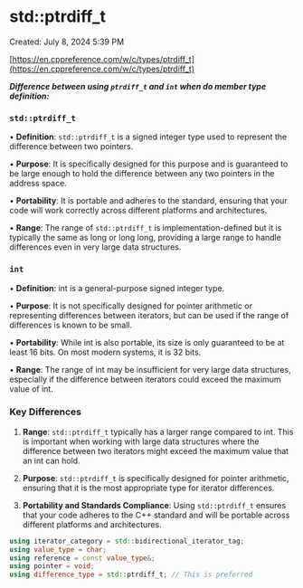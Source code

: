 # std::ptrdiff_t

Created: July 8, 2024 5:39 PM

[https://en.cppreference.com/w/c/types/ptrdiff_t](https://en.cppreference.com/w/c/types/ptrdiff_t)

***Difference between using `ptrdiff_t` and `int`  when do member type definition:***

### **`std::ptrdiff_t`**

•	**Definition**: `std::ptrdiff_t` is a signed integer type used to represent the difference between two pointers.

•	**Purpose**: It is specifically designed for this purpose and is guaranteed to be large enough to hold the difference between any two pointers in the address space.

•	**Portability**: It is portable and adheres to the standard, ensuring that your code will work correctly across different platforms and architectures.

•	**Range**: The range of `std::ptrdiff_t` is implementation-defined but it is typically the same as long or long long, providing a large range to handle differences even in very large data structures.

### **`int`**

•	**Definition**: int is a general-purpose signed integer type.

•	**Purpose**: It is not specifically designed for pointer arithmetic or representing differences between iterators, but can be used if the range of differences is known to be small.

•	**Portability**: While int is also portable, its size is only guaranteed to be at least 16 bits. On most modern systems, it is 32 bits.

•	**Range**: The range of int may be insufficient for very large data structures, especially if the difference between iterators could exceed the maximum value of int.

### **Key Differences**

1.	**Range**: `std::ptrdiff_t` typically has a larger range compared to int. This is important when working with large data structures where the difference between two iterators might exceed the maximum value that an int can hold.

2.	**Purpose**: `std::ptrdiff_t` is specifically designed for pointer arithmetic, ensuring that it is the most appropriate type for iterator differences.

3.	**Portability and Standards Compliance**: Using `std::ptrdiff_t` ensures that your code adheres to the C++ standard and will be portable across different platforms and architectures.

```cpp
using iterator_category = std::bidirectional_iterator_tag;
using value_type = char;
using reference = const value_type&;
using pointer = void;
using difference_type = std::ptrdiff_t; // This is preferred
```